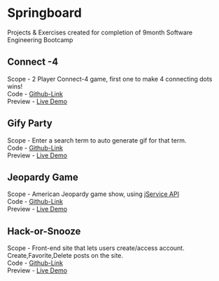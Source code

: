 # Springboard
Projects &amp; Exercises created for completion of 9month Software Engineering Bootcamp

<!-- ## Meme-Generator
Scope - Create a meme, by giving image, text for the meme.  
Code - [Github-Link](https://github.com/shivajreddy/springboard/tree/main/05-MemeGenerator)  
Preview - [Live Demo](https://filedn.com/lSGOhc5nX6kY0i4Hy6mdAq4/Springboard%20Projects/05-MemeGenerator/) -->

## Connect -4 
Scope - 2 Player Connect-4 game, first one to make 4 connecting dots wins!  
Code - [Github-Link](https://github.com/shivajreddy/springboard/tree/main/11-Connect4)  
Preview - [Live Demo](https://filedn.com/lSGOhc5nX6kY0i4Hy6mdAq4/Springboard%20Projects/11-Connect4/)


## Gify Party
Scope - Enter a search term to auto generate gif for that term.  
Code - [Github-Link](https://github.com/shivajreddy/springboard/tree/main/14-Web/14.3-AJAX/gify%20party)  
Preview - [Live Demo](https://filedn.com/lSGOhc5nX6kY0i4Hy6mdAq4/Springboard%20Projects/gify%20party/)


<!-- ## TV-Maze
Scope - Search for a show and get all related shows and their episodes, using [TV-Maze API](https://www.tvmaze.com/api)  
Code - [Github-Link](https://github.com/shivajreddy/springboard/tree/main/14-Web/14.3-AJAX/TV-Maze)  
Preview - [Live Demo](https://filedn.com/lSGOhc5nX6kY0i4Hy6mdAq4/Springboard%20Projects/TV-Maze/) -->

## Jeopardy Game
Scope - American Jeopardy game show, using [jService API](https://jservice.io/)  
Code - [Github-Link](https://github.com/shivajreddy/springboard/tree/main/15-Jeopardy)  
Preview - [Live Demo](https://filedn.com/lSGOhc5nX6kY0i4Hy6mdAq4/Springboard%20Projects/15-Jeopardy/)

## Hack-or-Snooze
Scope - Front-end site that lets users create/access account. Create,Favorite,Delete posts on the site.  
Code - [Github-Link](https://github.com/shivajreddy/springboard/tree/main/16-Hack-or-Snooze)  
Preview - [Live Demo](https://filedn.com/lSGOhc5nX6kY0i4Hy6mdAq4/Springboard%20Projects/16-Hack-or-Snooze/)
